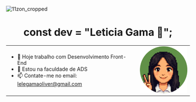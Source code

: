![11zon_cropped](https://github.com/user-attachments/assets/f2383a36-8196-4689-b778-20d11684784b)
<h1 align="center">const dev = "Leticia Gama 💚";</h1>

<table>
  <tr>
    <td>

- 🔭 Hoje trabalho com Desenvolvimento Front-End
- 🌱 Estou na faculdade de ADS
- 📫 Contate-me no email: lelegamaoliver@gmail.com
    </td>
    <td align="right">
      <img src="./imagens/fotor-20250701173142.png" width="150px"/>
    </td>
  </tr>
</table>

